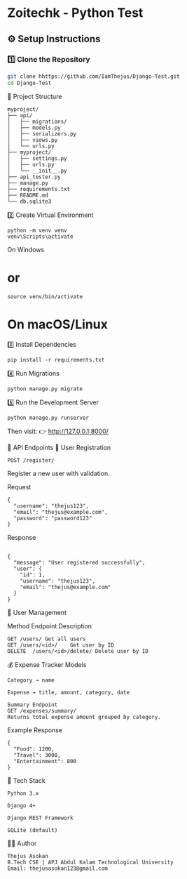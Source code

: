 # Zoitechk - Python Test


## ⚙️ Setup Instructions

### 1️⃣ Clone the Repository
```bash
git clone hhttps://github.com/IamThejus/Django-Test.git
cd Django-Test
```

💾 Project Structure
```
myproject/
├── api/                     
│   ├── migrations/
│   ├── models.py
│   ├── serializers.py
│   ├── views.py
│   └── urls.py
├── myproject/               
│   ├── settings.py
│   ├── urls.py
│   └── __init__.py
├── api_tester.py            
├── manage.py
├── requirements.txt
├── README.md
└── db.sqlite3
```
2️⃣ Create Virtual Environment
```
python -m venv venv
venv\Scripts\activate   
```
On Windows
# or
```
source venv/bin/activate  
```
# On macOS/Linux
3️⃣ Install Dependencies
```
pip install -r requirements.txt
```
4️⃣ Run Migrations
```
python manage.py migrate
```
5️⃣ Run the Development Server
```
python manage.py runserver
```
Then visit:
👉 http://127.0.0.1:8000/

🧠 API Endpoints
🧍 User Registration
```
POST /register/
```
Register a new user with validation.

Request

```
{
  "username": "thejus123",
  "email": "thejus@example.com",
  "password": "password123"
}
```
Response
```

{
  "message": "User registered successfully",
  "user": {
    "id": 1,
    "username": "thejus123",
    "email": "thejus@example.com"
  }
}
```
👥 User Management

Method	Endpoint	Description
```
GET	/users/	Get all users
GET	/users/<id>/	Get user by ID
DELETE	/users/<id>/delete/	Delete user by ID
```

💰 Expense Tracker
Models
```
Category → name

Expense → title, amount, category, date

Summary Endpoint
GET /expenses/summary/
Returns total expense amount grouped by category.
```

Example Response
```
{
  "Food": 1200,
  "Travel": 3000,
  "Entertainment": 800
}
```
🧩 Tech Stack
```
Python 3.x

Django 4+

Django REST Framework

SQLite (default)
```


🧑‍💻 Author
```
Thejus Asokan
B.Tech CSE | APJ Abdul Kalam Technological University
Email: thejusasokan123@gmail.com
```

